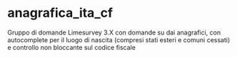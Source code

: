 # anagrafica_ita_cf
Gruppo di domande Limesurvey 3.X con domande su dai anagrafici, con autocomplete per il luogo di nascita (compresi stati esteri e comuni cessati) e controllo non bloccante sul codice fiscale

